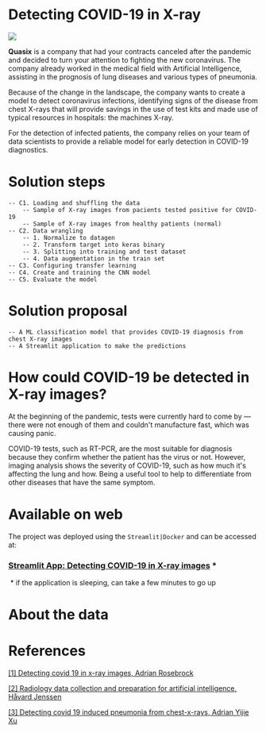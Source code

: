 # Detecting COVID-19 in X-ray

<img src="https://docs.google.com/uc?id=1_8T8NAlzpyhk_M_hydFntzc3ajFxrGHO" />

__Quasix__ is a company that had your contracts canceled after the pandemic and decided to turn your attention to fighting the new coronavirus. The company already worked in the medical field with Artificial Intelligence, assisting in the prognosis of lung diseases and various types of pneumonia.

Because of the change in the landscape, the company wants to create a model to detect coronavirus infections, identifying signs of the disease from chest X-rays that will provide savings in the use of test kits and made use of typical resources in hospitals: the machines X-ray.

For the detection of infected patients, the company relies on your team of data scientists to provide a reliable model for early detection in COVID-19 diagnostics.

# Solution steps

    -- C1. Loading and shuffling the data
        -- Sample of X-ray images from pacients tested positive for COVID-19
        -- Sample of X-ray images from healthy patients (normal)
    -- C2. Data wrangling
        -- 1. Normalize to datagen
        -- 2. Transform target into keras binary
        -- 3. Splitting into training and test dataset
        -- 4. Data augmentation in the train set
    -- C3. Configuring transfer learning
    -- C4. Create and training the CNN model
    -- C5. Evaluate the model

# Solution proposal
    -- A ML classification model that provides COVID-19 diagnosis from chest X-ray images
    -- A Streamlit application to make the predictions

# How could COVID-19 be detected in X-ray images?

At the beginning of the pandemic, tests were currently hard to come by — there were not enough of them and couldn't manufacture fast, which was causing panic.

COVID-19 tests, such as RT-PCR, are the most suitable for diagnosis because they confirm whether the patient has the virus or not. However, imaging analysis shows the severity of COVID-19, such as how much it's affecting the lung and how. Being a useful tool to help to differentiate from other diseases that have the same symptom.

# Available on web

The project was deployed using the `Streamlit|Docker` and can be accessed at:

### [__Streamlit App:__ Detecting COVID-19 in X-ray images](https://cutt.ly/quasix-app) *

 * if the application is sleeping, can take a few minutes to go up

# About the data



# References

[ [1] Detecting covid 19 in x-ray images, Adrian Rosebrock](https://www.pyimagesearch.com/2020/03/16/detecting-covid-19-in-x-ray-images-with-keras-tensorflow-and-deep-learning/)

[ [2] Radiology data collection and preparation for artificial intelligence, Håvard Jenssen]('https://medium.com/@hbjenssen/covid-19-radiology-data-collection-and-preparation-for-artificial-intelligence-4ecece97bb5b')

[ [3] Detecting covid 19 induced pneumonia from chest-x-rays, Adrian Yijie Xu]('https://towardsdatascience.com/detecting-covid-19-induced-pneumonia-from-chest-x-rays-with-transfer-learning-an-implementation-311484e6afc1')